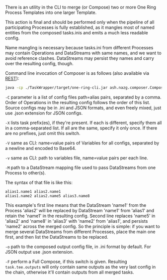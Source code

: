 There is an utility in the CLI to merge (or Compose) two or more One Ring Process Templates into one larger Template.

This action is final and should be performed only when the pipeline of all participating Processes is fully established, as it mangles most of named entities from the composed tasks.inis and emits a much less readable config.
 
Name mangling is necessary because tasks.ini from different Processes may contain Operations and DataStreams with same names, and we want to avoid reference clashes. DataStreams may persist they names and carry over the resulting config, though.

Command line invocation of Composer is as follows (also available via [REST](REST.md)):
```bash
java -cp ./TaskWrapper/target/one-ring-cli.jar ash.nazg.composer.Composer -X spark.meta -C "/path/to/process1.ini=alias1,/path/to/process2.ini=alias2" -o /path/to/process1and2.ini -M /path/to/mapping.file -v /path/to/variables.file -F
```

`-C` parameter is a list of config files path=alias pairs, separated by a comma. Order of Operations in the resulting config follows the order of this list. Source configs may be in .ini and JSON formats, and even freely mixed, just use .json extension for JSON configs.

`-X` lists task prefix(es), if they're present. If each is different, specify them all in a comma-separated list. If all are the same, specify it only once. If there are no prefixes, just omit this switch.

`-V` same as CLI: name=value pairs of Variables for all configs, separated by a newline and encoded to Base64.

`-v` same as CLI: path to variables file, name=value pairs per each line.

`-M` path to a DataStream mapping file used to pass DataStreams from one Process to other(s).

The syntax of that file is like this:
```plaintext
alias1.name1 alias2.name1
alias1.name2 alias2.name5 alias3.name8
```
This example's first line means that the DataStream 'name1' from the Process 'alias2' will be replaced by DataStream 'name1' from 'alias1' and retain the 'name1' in the resulting config. Second line replaces 'name5' in 'alias2' and 'name8' in 'alias3' with 'name2' from 'alias1', and persists 'name2' across the merged config. So the principle is simple: if you want to merge several DataStreams from different Processes, place the main one first, and then list the DataStreams to be replaced.

`-o` path to the composed output config file, in .ini format by default. For JSON output use .json extension.

`-F` perform a Full Compose, if this switch is given. Resulting `task.tee.outputs` will only contain same outputs as the very last config in the chain, otherwise it'll contain outputs from all merged tasks.
